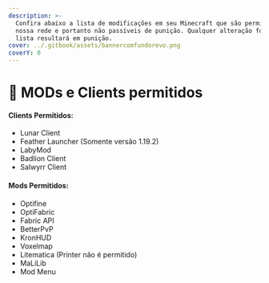 ```yaml
---
description: >-
  Confira abaixo a lista de modificações em seu Minecraft que são permitidas em
  nossa rede e portanto não passíveis de punição. Qualquer alteração fora da
  lista resultará em punição.
cover: ../.gitbook/assets/bannercomfundorevo.png
coverY: 0
---
```


# 🚧 MODs e Clients permitidos

#### Clients Permitidos:

* Lunar Client
* Feather Launcher (Somente versão 1.19.2)
* LabyMod
* Badlion Client
* Salwyrr Client

#### Mods Permitidos:

* Optifine
* OptiFabric
* Fabric API
* BetterPvP
* KronHUD
* Voxelmap
* Litematica (Printer não é permitido)
* MaLiLib
* Mod Menu
